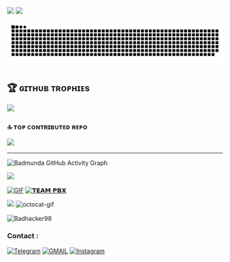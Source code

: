 <img src="https://user-images.githubusercontent.com/73097560/115834477-dbab4500-a447-11eb-908a-139a6edaec5c.gif"> 
<img src="https://user-images.githubusercontent.com/73097560/115834477-dbab4500-a447-11eb-908a-139a6edaec5c.gif">


  <source
    media="(prefers-color-scheme: dark)"
    srcset="https://raw.githubusercontent.com/platane/snk/output/github-contribution-grid-snake-dark.svg"
  />
  <source
    media="(prefers-color-scheme: light)"
    srcset="https://raw.githubusercontent.com/platane/snk/output/github-contribution-grid-snake.svg"
  />
  <img
    alt="github contribution grid snake animation"
    src="https://raw.githubusercontent.com/platane/snk/output/github-contribution-grid-snake.svg"
  />
</picture>

## 🏆 ɢɪᴛʜᴜʙ ᴛʀᴏᴘʜɪᴇs
![](https://github-profile-trophy.vercel.app/?username=Badhacker98&theme=darkhub&no-frame=false&no-bg=true&margin-w=4)

### 🔝 ᴛᴏᴘ ᴄᴏɴᴛʀɪʙᴜᴛᴇᴅ ʀᴇᴘᴏ
![](https://github-contributor-stats.vercel.app/api?username=Badhacker98&limit=5&theme=dark&combine_all_yearly_contributions=true)

---

![Badmunda GitHub Activity Graph](https://ghactivity.mrayush.me/graph?username=Badhacker98&bg_color=151515&color=42d762&line=0ee139&point=ffffff&area=true&hide_border=true)


<img src="https://user-images.githubusercontent.com/73097560/115834477-dbab4500-a447-11eb-908a-139a6edaec5c.gif">


[![GIF](https://github.com/Badhacker98/Badhacker98/blob/main/Badhacker98.gif)](https://github.com/Badhacker98)
   [![ 𝗧𝗘𝗔𝗠 𝗣𝗕𝗫 ](https://github-stats-alpha.vercel.app/api?username=Badhacker98 "Badhacker98")](https://github-stats-alpha.vercel.app/api?username=Badhacker98 "Badhacker98")


<img src="https://readme-typing-svg.herokuapp.com?color=00FF00&width=420&lines=⭐+𝗣𝗕𝗫+𝗧𝗘𝗔𝗠+💫">


<img src="https://octodex.github.com/images/daftpunktocat-thomas.gif" id="octocat" alt="octocat-gif" />


<p><img width="494" align="center" src="https://github-readme-stats.vercel.app/api/top-langs?username=Badhacker98&show_icons=true&locale=en&layout=compact" alt="Badhacker98" /></p>

### Contact :
<a href="https://t.me/II_BAD_MUNDA_II"><img title="Telegram" src="https://img.shields.io/badge/Telegram-%23000000.svg?&style=for-the-badge&logo=telegram&logoColor=61DAFB"></a>
<a href="https://mail.google.com/mail/?view=cm&fs=1&to=sukhwinderwarval50@gmail.com"><img title="GMAIL" src="https://img.shields.io/badge/Gmail-D14836?style=for-the-badge&logo=gmail&logoColor=white"></a>
<a href="https://instagram.com/lll_bad_munda_lll"><img title="Instagram" src="https://img.shields.io/badge/instagram-%23E4405F.svg?&style=for-the-badge&logo=instagram&logoColor=white"></a>
